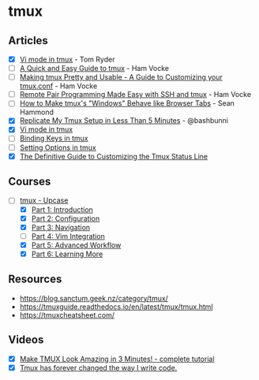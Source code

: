 # tmux

## Articles

- [x] [Vi mode in tmux](https://blog.sanctum.geek.nz/vi-mode-in-tmux/) - Tom Ryder
- [ ] [A Quick and Easy Guide to tmux](https://www.hamvocke.com/blog/a-quick-and-easy-guide-to-tmux/) - Ham Vocke
- [ ] [Making tmux Pretty and Usable - A Guide to Customizing your tmux.conf](https://www.hamvocke.com/blog/a-guide-to-customizing-your-tmux-conf/) - Ham Vocke
- [ ] [Remote Pair Programming Made Easy with SSH and tmux](https://www.hamvocke.com/blog/remote-pair-programming-with-tmux/) - Ham Vocke
- [ ] [How to Make tmux's "Windows" Behave like Browser Tabs](https://www.seanh.cc/2020/12/30/how-to-make-tmux's-windows-behave-like-browser-tabs/) - Sean Hammond
- [x] [Replicate My Tmux Setup in Less Than 5 Minutes](https://www.youtube.com/watch?v=78FjNkrPn5Y) - @bashbunni
- [x] [Vi mode in tmux](https://blog.sanctum.geek.nz/vi-mode-in-tmux/)
- [ ] [Binding Keys in tmux](https://www.seanh.cc/2020/12/28/binding-keys-in-tmux/)
- [ ] [Setting Options in tmux](https://www.seanh.cc/2020/12/28/setting-options-in-tmux/)
- [x] [The Definitive Guide to Customizing the Tmux Status Line](https://medium.com/hackernoon/customizing-tmux-b3d2a5050207)

## Courses

- [ ] [tmux - Upcase](https://thoughtbot.com/upcase/tmux)
  - [x] [Part 1: Introduction](https://thoughtbot.com/upcase/videos/tmux-introduction)
  - [x] [Part 2: Configuration](https://thoughtbot.com/upcase/videos/tmux-configuration)
  - [x] [Part 3: Navigation](https://thoughtbot.com/upcase/videos/tmux-navigation)
  - [ ] [Part 4: Vim Integration](https://thoughtbot.com/upcase/videos/tmux-vim-integration)
  - [x] [Part 5: Advanced Workflow](https://thoughtbot.com/upcase/videos/tmux-advanced-workflow)
  - [x] [Part 6: Learning More](https://thoughtbot.com/upcase/videos/tmux-learning-more)

## Resources

- https://blog.sanctum.geek.nz/category/tmux/
- https://tmuxguide.readthedocs.io/en/latest/tmux/tmux.html
- https://tmuxcheatsheet.com/

## Videos

- [x] [Make TMUX Look Amazing in 3 Minutes! - complete tutorial](https://www.youtube.com/watch?v=H70lULWJeig)
- [x] [Tmux has forever changed the way I write code.](https://www.youtube.com/watch?v=DzNmUNvnB04)
